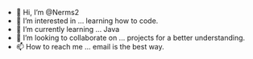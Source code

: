 - 👋 Hi, I’m @Nerms2
- 👀 I’m interested in ... learning how to code.
- 🌱 I’m currently learning ... Java
- 💞️ I’m looking to collaborate on ... projects for a better understanding. 
- 📫 How to reach me ... email is the best way.

<!---
Nerms2/Nerms2 is a ✨ special ✨ repository because its `README.md` (this file) appears on your GitHub profile.
You can click the Preview link to take a look at your changes.
--->
